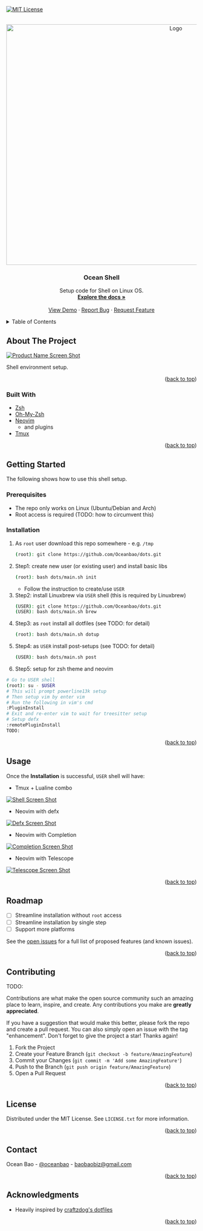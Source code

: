 <div id="top"></div>
<!-- PROJECT SHIELDS -->
<!--
*** I'm using markdown "reference style" links for readability.
*** Reference links are enclosed in brackets [ ] instead of parentheses ( ).
*** See the bottom of this document for the declaration of the reference variables
*** for contributors-url, forks-url, etc. This is an optional, concise syntax you may use.
*** https://www.markdownguide.org/basic-syntax/#reference-style-links
-->

[![MIT License][license-shield]][license-url]

<!-- PROJECT LOGO -->
<br />
<div align="center">
  <a href="https://github.com/Oceanbao/dots">
    <img src="images/logo.png" alt="Logo" width="882" height="635">
  </a>

<h3 align="center">Ocean Shell</h3>

  <p align="center">
    Setup code for Shell on Linux OS.
    <br />
    <a href="https://github.com/Oceanbao/dots"><strong>Explore the docs »</strong></a>
    <br />
    <br />
    <a href="https://github.com/Oceanbao/dots">View Demo</a>
    ·
    <a href="https://github.com/Oceanbao/dots/issues">Report Bug</a>
    ·
    <a href="https://github.com/Oceanbao/dots/issues">Request Feature</a>
  </p>
</div>

<!-- TABLE OF CONTENTS -->
<details>
  <summary>Table of Contents</summary>
  <ol>
    <li>
      <a href="#about-the-project">About The Project</a>
      <ul>
        <li><a href="#built-with">Built With</a></li>
      </ul>
    </li>
    <li>
      <a href="#getting-started">Getting Started</a>
      <ul>
        <li><a href="#prerequisites">Prerequisites</a></li>
        <li><a href="#installation">Installation</a></li>
      </ul>
    </li>
    <li><a href="#usage">Usage</a></li>
    <li><a href="#roadmap">Roadmap</a></li>
    <li><a href="#contributing">Contributing</a></li>
    <li><a href="#license">License</a></li>
    <li><a href="#contact">Contact</a></li>
    <li><a href="#acknowledgments">Acknowledgments</a></li>
  </ol>
</details>

<!-- ABOUT THE PROJECT -->

## About The Project

[![Product Name Screen Shot][product-screenshot]](https://example.com)

Shell environment setup.

<p align="right">(<a href="#top">back to top</a>)</p>

### Built With

- [Zsh](https://zsh.org)
- [Oh-My-Zsh](https://ohmyz.sh)
- [Neovim](https://neovim.io)
  - and plugins
- [Tmux](https://github.com/tmux/tmux)

<p align="right">(<a href="#top">back to top</a>)</p>

<!-- GETTING STARTED -->

## Getting Started

The following shows how to use this shell setup.

### Prerequisites

- The repo only works on Linux (Ubuntu/Debian and Arch)
- Root access is required (TODO: how to circumvent this)

### Installation

1. As `root` user download this repo somewhere - e.g. `/tmp`
   ```bash
   (root): git clone https://github.com/Oceanbao/dots.git
   ```
2. Step1: create new user (or existing user) and install basic libs
   ```sh
   (root): bash dots/main.sh init
   ```
   - Follow the instruction to create/use `USER`
3. Step2: install Linuxbrew via `USER` shell (this is required by Linuxbrew)
   ```sh
   (USER): git clone https://github.com/Oceanbao/dots.git
   (USER): bash dots/main.sh brew
   ```
4. Step3: as `root` install all dotfiles (see TODO: for detail)
   ```sh
   (root): bash dots/main.sh dotup
   ```
5. Step4: as `USER` install post-setups (see TODO: for detail)
   ```sh
   (USER): bash dots/main.sh post
   ```
6. Step5: setup for zsh theme and neovim
  ```sh
  # Go to USER shell
  (root): su - $USER
  # This will prompt powerline13k setup
  # Then setup vim by enter vim
  # Run the following in vim's cmd
  :PluginInstall
  # Exit and re-enter vim to wait for treesitter setup
  # Setup defx
  :remotePluginInstall
  TODO:
  ```

<p align="right">(<a href="#top">back to top</a>)</p>

<!-- USAGE EXAMPLES -->

## Usage

Once the **Installation** is successful, `USER` shell will have:

- Tmux + Lualine combo

[![Shell Screen Shot][shell-screenshot]](images/shell.jpg)

- Neovim with defx

[![Defx Screen Shot][defx-screenshot]](images/defx.jpg)

- Neovim with Completion

[![Completion Screen Shot][completion-screenshot]](images/completion.jpg)

- Neovim with Telescope

[![Telescope Screen Shot][telescope-screenshot]](images/telescope.jpg)

<!-- _For more examples, please refer to the [Documentation](https://example.com)_ -->

<p align="right">(<a href="#top">back to top</a>)</p>

<!-- ROADMAP -->

## Roadmap

- [ ] Streamline installation without `root` access
- [ ] Streamline installation by single step
- [ ] Support more platforms

See the [open issues](https://github.com/Oceanbao/dots/issues) for a full list of proposed features (and known issues).

<p align="right">(<a href="#top">back to top</a>)</p>

<!-- CONTRIBUTING -->

## Contributing

TODO:

Contributions are what make the open source community such an amazing place to learn, inspire, and create. Any contributions you make are **greatly appreciated**.

If you have a suggestion that would make this better, please fork the repo and create a pull request. You can also simply open an issue with the tag "enhancement".
Don't forget to give the project a star! Thanks again!

1. Fork the Project
2. Create your Feature Branch (`git checkout -b feature/AmazingFeature`)
3. Commit your Changes (`git commit -m 'Add some AmazingFeature'`)
4. Push to the Branch (`git push origin feature/AmazingFeature`)
5. Open a Pull Request

<p align="right">(<a href="#top">back to top</a>)</p>

<!-- LICENSE -->

## License

Distributed under the MIT License. See `LICENSE.txt` for more information.

<p align="right">(<a href="#top">back to top</a>)</p>

<!-- CONTACT -->

## Contact

Ocean Bao - [@oceanbao](https://twitter.com/oceanbao) - baobaobiz@gmail.com

<p align="right">(<a href="#top">back to top</a>)</p>

<!-- ACKNOWLEDGMENTS -->

## Acknowledgments

- Heavily inspired by [craftzdog's dotfiles](https://github.com/craftzdog/dotfiles-public)

<p align="right">(<a href="#top">back to top</a>)</p>

<!-- MARKDOWN LINKS & IMAGES -->
<!-- https://www.markdownguide.org/basic-syntax/#reference-style-links -->

[license-shield]:https://img.shields.io/github/license/oceanbao/dots.svg?style=for-the-badge 
[license-url]: https://github.com/Oceanbao/dots/blob/master/LICENSE.txt
[product-screenshot]: images/product.jpg
[shell-screenshot]: images/shell.jpg
[defx-screenshot]: images/defx.jpg
[completion-screenshot]: images/completion.jpg
[telescope-screenshot]: images/telescope.jpg
